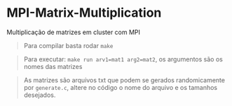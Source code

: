 # MPI-Matrix-Multiplication
Multiplicação de matrizes em cluster com MPI

> Para compilar basta rodar `make`

> Para executar: `make run arv1=mat1 arg2=mat2`, os argumentos são os nomes das matrizes

> As matrizes são arquivos txt que podem se gerados randomicamente por `generate.c`, altere no código o nome do arquivo e os tamanhos desejados.